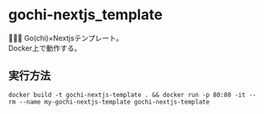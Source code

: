 # gochi-nextjs_template

🌸🌸🌸 Go(chi)×Nextjsテンプレート。  
Docker上で動作する。  

## 実行方法

```shell
docker build -t gochi-nextjs-template . && docker run -p 80:80 -it --rm --name my-gochi-nextjs-template gochi-nextjs-template
```
